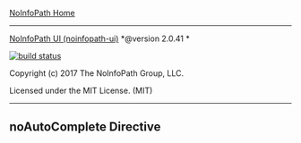 [NoInfoPath Home](http://gitlab.imginconline.com/noinfopath/noinfopath/wikis/home)

___

[NoInfoPath UI (noinfopath-ui)](home)  *@version 2.0.41 *

[![build status](http://gitlab.imginconline.com/noinfopath/noinfopath-ui/badges/master/build.svg)](http://gitlab.imginconline.com/noinfopath/noinfopath-ui/commits/master)

Copyright (c) 2017 The NoInfoPath Group, LLC.

Licensed under the MIT License. (MIT)

___

noAutoComplete Directive
------------------------


